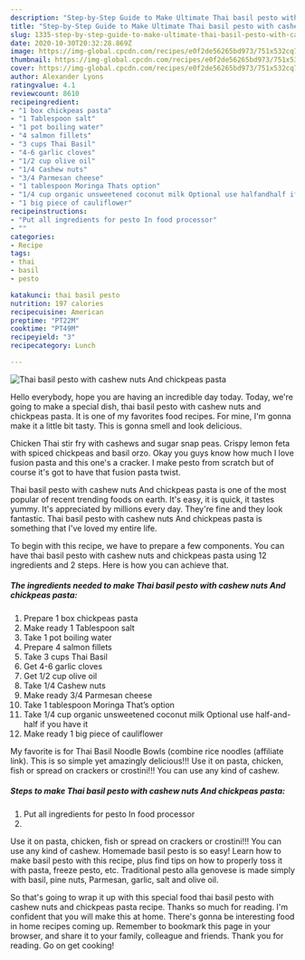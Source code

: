 ```yaml
---
description: "Step-by-Step Guide to Make Ultimate Thai basil pesto with cashew nuts And chickpeas pasta"
title: "Step-by-Step Guide to Make Ultimate Thai basil pesto with cashew nuts And chickpeas pasta"
slug: 1335-step-by-step-guide-to-make-ultimate-thai-basil-pesto-with-cashew-nuts-and-chickpeas-pasta
date: 2020-10-30T20:32:28.869Z
image: https://img-global.cpcdn.com/recipes/e0f2de56265bd973/751x532cq70/thai-basil-pesto-with-cashew-nuts-and-chickpeas-pasta-recipe-main-photo.jpg
thumbnail: https://img-global.cpcdn.com/recipes/e0f2de56265bd973/751x532cq70/thai-basil-pesto-with-cashew-nuts-and-chickpeas-pasta-recipe-main-photo.jpg
cover: https://img-global.cpcdn.com/recipes/e0f2de56265bd973/751x532cq70/thai-basil-pesto-with-cashew-nuts-and-chickpeas-pasta-recipe-main-photo.jpg
author: Alexander Lyons
ratingvalue: 4.1
reviewcount: 8610
recipeingredient:
- "1 box chickpeas pasta"
- "1 Tablespoon salt"
- "1 pot boiling water"
- "4 salmon fillets"
- "3 cups Thai Basil"
- "4-6 garlic cloves"
- "1/2 cup olive oil"
- "1/4 Cashew nuts"
- "3/4 Parmesan cheese"
- "1 tablespoon Moringa Thats option"
- "1/4 cup organic unsweetened coconut milk Optional use halfandhalf if you have it"
- "1 big piece of cauliflower"
recipeinstructions:
- "Put all ingredients for pesto In food processor"
- ""
categories:
- Recipe
tags:
- thai
- basil
- pesto

katakunci: thai basil pesto 
nutrition: 197 calories
recipecuisine: American
preptime: "PT22M"
cooktime: "PT49M"
recipeyield: "3"
recipecategory: Lunch

---
```



![Thai basil pesto with cashew nuts And chickpeas pasta](https://img-global.cpcdn.com/recipes/e0f2de56265bd973/751x532cq70/thai-basil-pesto-with-cashew-nuts-and-chickpeas-pasta-recipe-main-photo.jpg)

Hello everybody, hope you are having an incredible day today. Today, we're going to make a special dish, thai basil pesto with cashew nuts and chickpeas pasta. It is one of my favorites food recipes. For mine, I'm gonna make it a little bit tasty. This is gonna smell and look delicious.

Chicken Thai stir fry with cashews and sugar snap peas. Crispy lemon feta with spiced chickpeas and basil orzo. Okay you guys know how much I love fusion pasta and this one&#39;s a cracker. I make pesto from scratch but of course it&#39;s got to have that fusion pasta twist.

Thai basil pesto with cashew nuts And chickpeas pasta is one of the most popular of recent trending foods on earth. It's easy, it is quick, it tastes yummy. It's appreciated by millions every day. They're fine and they look fantastic. Thai basil pesto with cashew nuts And chickpeas pasta is something that I've loved my entire life.


To begin with this recipe, we have to prepare a few components. You can have thai basil pesto with cashew nuts and chickpeas pasta using 12 ingredients and 2 steps. Here is how you can achieve that.

<!--inarticleads1-->

##### The ingredients needed to make Thai basil pesto with cashew nuts And chickpeas pasta:

1. Prepare 1 box chickpeas pasta
1. Make ready 1 Tablespoon salt
1. Take 1 pot boiling water
1. Prepare 4 salmon fillets
1. Take 3 cups Thai Basil
1. Get 4-6 garlic cloves
1. Get 1/2 cup olive oil
1. Take 1/4 Cashew nuts
1. Make ready 3/4 Parmesan cheese
1. Take 1 tablespoon Moringa That’s option
1. Take 1/4 cup organic unsweetened coconut milk Optional use half-and-half if you have it
1. Make ready 1 big piece of cauliflower


My favorite is for Thai Basil Noodle Bowls (combine rice noodles (affiliate link). This is so simple yet amazingly delicious!!! Use it on pasta, chicken, fish or spread on crackers or crostini!!! You can use any kind of cashew. 

<!--inarticleads2-->

##### Steps to make Thai basil pesto with cashew nuts And chickpeas pasta:

1. Put all ingredients for pesto In food processor
1. 


Use it on pasta, chicken, fish or spread on crackers or crostini!!! You can use any kind of cashew. Homemade basil pesto is so easy! Learn how to make basil pesto with this recipe, plus find tips on how to properly toss it with pasta, freeze pesto, etc. Traditional pesto alla genovese is made simply with basil, pine nuts, Parmesan, garlic, salt and olive oil. 

So that's going to wrap it up with this special food thai basil pesto with cashew nuts and chickpeas pasta recipe. Thanks so much for reading. I'm confident that you will make this at home. There's gonna be interesting food in home recipes coming up. Remember to bookmark this page in your browser, and share it to your family, colleague and friends. Thank you for reading. Go on get cooking!
